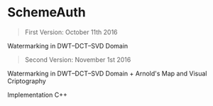 # SchemeAuth

> First Version: October 11th 2016

Watermarking in DWT–DCT–SVD Domain


> Second Version: November 1st 2016

Watermarking in DWT–DCT–SVD Domain + Arnold's Map and Visual Criptography


Implementation C++
